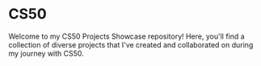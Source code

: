 # CS50
Welcome to my CS50 Projects Showcase repository! Here, you'll find a collection of diverse projects that I've created and collaborated on during my journey with CS50.

